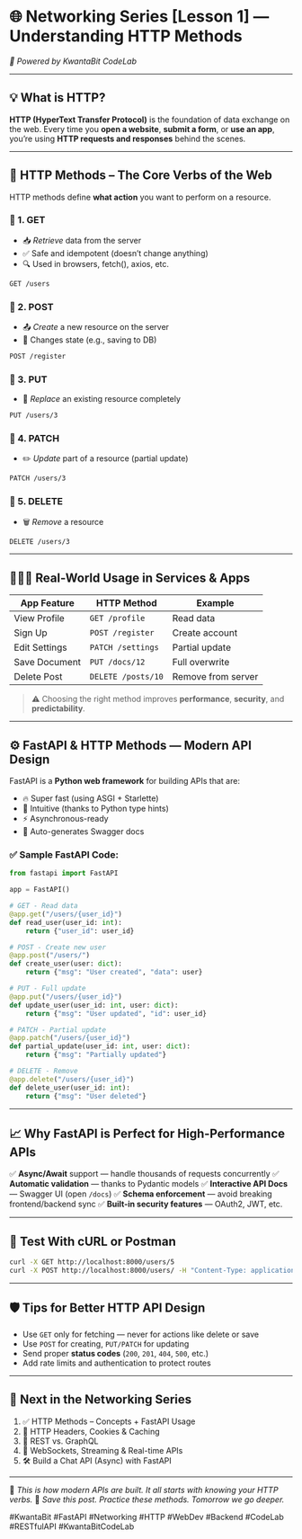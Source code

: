 # 🌐 Networking Series \[Lesson 1] — Understanding HTTP Methods

_📡 Powered by KwantaBit CodeLab_

---

## 💡 What is HTTP?

**HTTP (HyperText Transfer Protocol)** is the foundation of data exchange on the web.
Every time you **open a website**, **submit a form**, or **use an app**, you’re using **HTTP requests and responses** behind the scenes.

---

## 🚦 HTTP Methods – The Core Verbs of the Web

HTTP methods define **what action** you want to perform on a resource.

### 🔹 1. **GET**

- 📥 _Retrieve_ data from the server
- ✅ Safe and idempotent (doesn’t change anything)
- 🔍 Used in browsers, fetch(), axios, etc.

```bash
GET /users
```

### 🔹 2. **POST**

- 📤 _Create_ a new resource on the server
- 🔄 Changes state (e.g., saving to DB)

```bash
POST /register
```

### 🔹 3. **PUT**

- 🔁 _Replace_ an existing resource completely

```bash
PUT /users/3
```

### 🔹 4. **PATCH**

- ✏️ _Update_ part of a resource (partial update)

```bash
PATCH /users/3
```

### 🔹 5. **DELETE**

- 🗑️ _Remove_ a resource

```bash
DELETE /users/3
```

---

## 🧑🏽‍💻 Real-World Usage in Services & Apps

| App Feature   | HTTP Method        | Example            |
| ------------- | ------------------ | ------------------ |
| View Profile  | `GET /profile`     | Read data          |
| Sign Up       | `POST /register`   | Create account     |
| Edit Settings | `PATCH /settings`  | Partial update     |
| Save Document | `PUT /docs/12`     | Full overwrite     |
| Delete Post   | `DELETE /posts/10` | Remove from server |

> ⚠️ Choosing the right method improves **performance**, **security**, and **predictability**.

---

## ⚙️ FastAPI & HTTP Methods — Modern API Design

FastAPI is a **Python web framework** for building APIs that are:

- 🔥 Super fast (using ASGI + Starlette)
- 🧠 Intuitive (thanks to Python type hints)
- ⚡ Asynchronous-ready
- 📃 Auto-generates Swagger docs

### ✅ Sample FastAPI Code:

```python
from fastapi import FastAPI

app = FastAPI()

# GET - Read data
@app.get("/users/{user_id}")
def read_user(user_id: int):
    return {"user_id": user_id}

# POST - Create new user
@app.post("/users/")
def create_user(user: dict):
    return {"msg": "User created", "data": user}

# PUT - Full update
@app.put("/users/{user_id}")
def update_user(user_id: int, user: dict):
    return {"msg": "User updated", "id": user_id}

# PATCH - Partial update
@app.patch("/users/{user_id}")
def partial_update(user_id: int, user: dict):
    return {"msg": "Partially updated"}

# DELETE - Remove
@app.delete("/users/{user_id}")
def delete_user(user_id: int):
    return {"msg": "User deleted"}
```

---

## 📈 Why FastAPI is Perfect for High-Performance APIs

✅ **Async/Await** support — handle thousands of requests concurrently
✅ **Automatic validation** — thanks to Pydantic models
✅ **Interactive API Docs** — Swagger UI (open `/docs`)
✅ **Schema enforcement** — avoid breaking frontend/backend sync
✅ **Built-in security features** — OAuth2, JWT, etc.

---

## 🧪 Test With cURL or Postman

```bash
curl -X GET http://localhost:8000/users/5
curl -X POST http://localhost:8000/users/ -H "Content-Type: application/json" -d '{"name": "Khalid"}'
```

---

## 🛡 Tips for Better HTTP API Design

- Use `GET` only for fetching — never for actions like delete or save
- Use `POST` for creating, `PUT/PATCH` for updating
- Send proper **status codes** (`200`, `201`, `404`, `500`, etc.)
- Add rate limits and authentication to protect routes

---

## 🚀 Next in the Networking Series

1. ✅ HTTP Methods – Concepts + FastAPI Usage
2. 📡 HTTP Headers, Cookies & Caching
3. 🔐 REST vs. GraphQL
4. 🧩 WebSockets, Streaming & Real-time APIs
5. 🛠️ Build a Chat API (Async) with FastAPI

---

📲 _This is how modern APIs are built. It all starts with knowing your HTTP verbs._
📌 _Save this post. Practice these methods. Tomorrow we go deeper._

\#KwantaBit #FastAPI #Networking #HTTP #WebDev #Backend #CodeLab #RESTfulAPI #KwantaBitCodeLab
